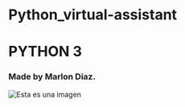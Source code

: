 # Python_virtual-assistant

# PYTHON 3

### Made by Marlon Diaz.

![Esta es una imagen](https://myoctocat.com/assets/images/base-octocat.svg)
